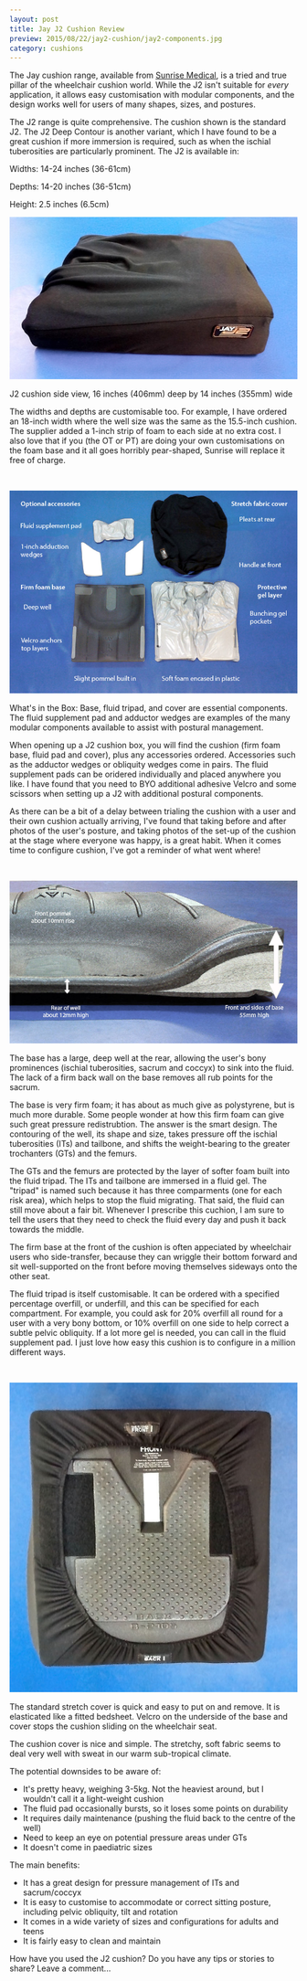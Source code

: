 ```yaml
---
layout: post
title: Jay J2 Cushion Review
preview: 2015/08/22/jay2-cushion/jay2-components.jpg
category: cushions
---
```


The Jay cushion range, available from [<u>Sunrise Medical</u>](http://www.sunrisemedical.com.au/products/jay/wheelchair-cushions/jay-j2.aspx),
is a tried and true pillar of the wheelchair cushion world. While the J2 isn't suitable for *every* application, it allows
easy customisation with modular components, and the design works well for users
of many shapes, sizes, and postures.

The J2 range is quite comprehensive. The cushion shown is the standard J2. The 
J2 Deep Contour is another variant, which I have found to be a great cushion if more 
immersion is required, such as when the ischial tuberosities are particularly 
prominent. The J2 is available in:

Widths: 14-24 inches (36-61cm)

Depths: 14-20 inches (36-51cm)

Height: 2.5 inches (6.5cm)

![Jay J2 Cushion side view](2015/08/22/jay2-cushion/jay2-side.jpg)
<p class="caption">J2 cushion side view, 16 inches (406mm) deep by 14 inches (355mm) wide</p>

The widths and depths are customisable too. For example, I have ordered an 18-inch width
where the well size was the same as the 15.5-inch cushion. The supplier added a 
1-inch strip of foam to each side at no extra cost. I also love that if you (the OT or PT) 
are doing your own customisations on the foam base and it all goes horribly pear-shaped,
Sunrise will replace it free of charge.

<br>

![Jay J2 Cushion Components](2015/08/22/jay2-cushion/jay2-components.jpg)
<p class="caption">What's in the Box: Base, fluid tripad, and cover 
are essential components. The fluid supplement pad and adductor wedges are examples 
of the many modular components available to assist with postural management.</p>

When opening up a J2 cushion box, you will find the cushion (firm foam base, 
fluid pad and cover), plus any accessories ordered. Accessories such as the adductor wedges
or obliquity wedges come in pairs. The fluid supplement pads can be oridered 
individually and placed anywhere you like. I have found that you need to BYO additional
adhesive Velcro and some scissors when setting up a J2 with additional postural components.

As there can be a bit of a delay between trialing the cushion with a user and 
their own cushion actually arriving, I've found that taking before and after photos 
of the user's posture, and taking photos of the set-up of the cushion at the stage 
where everyone was happy, is a great habit. When it comes time to configure
cushion, I've got a reminder of what went where!

<br>

![Jay J2 Base Measurements](2015/08/22/jay2-cushion/jay2-base.jpg)
<p class="caption">The base has a large, deep well at the rear, allowing the user's bony prominences
(ischial tuberosities, sacrum and coccyx) to sink into the fluid. The lack of a 
firm back wall on the base removes all rub points for the sacrum.</p>

The base is very firm foam; it has about as much give as polystyrene, but is much 
more durable. Some people wonder at how this firm foam can give such great 
pressure redistrubtion. The answer is the smart design. The contouring of the well,
its shape and size, takes pressure off the ischial tuberosities (ITs) and tailbone, and
shifts the weight-bearing to the greater trochanters (GTs) and the femurs. 

The GTs and the femurs are protected by the layer of softer foam built into
the fluid tripad. The ITs and tailbone are immersed in a fluid gel. The "tripad"
is named such because it has three comparments (one for each risk area), which helps
to stop the fluid migrating. That said, the fluid can still move about a fair bit. 
Whenever I prescribe this cuchion, I am sure to tell the users that they need to 
check the fluid every day and push it back towards the middle.

The firm base at the front of the cushion is often appeciated by wheelchair users
who side-transfer, because they can wriggle their bottom forward and sit well-supported
on the front before moving themselves sideways onto the other seat.

The fluid tripad is itself customisable. It can be ordered with a specified percentage
overfill, or underfill, and this can be specified for each compartment. For example,
you could ask for 20% overfill all round for a user with a very bony bottom, or 10%
overfill on one side to help correct a subtle pelvic obliquity. If a lot more gel is needed,
you can call in the fluid supplement pad. I just love how easy this cushion is to 
configure in a million different ways.

<br>

![Jay J2 Cover and Underside](2015/08/22/jay2-cushion/jay2-underside.jpg)
<p class="caption">The standard stretch cover is quick and easy to put on and remove. It is elasticated like
a fitted bedsheet. Velcro on the underside of the base and cover stops the cushion
sliding on the wheelchair seat.</p>

The cushion cover is nice and simple. The stretchy, soft fabric seems to deal very 
well with sweat in our warm sub-tropical climate. 

The potential downsides to be aware of:

* It's pretty heavy, weighing 3-5kg. Not the heaviest around, but I wouldn't call it a light-weight cushion
* The fluid pad occasionally bursts, so it loses some points on durability
* It requires daily maintenance (pushing the fluid back to the centre of the well)
* Need to keep an eye on potential pressure areas under GTs
* It doesn't come in paediatric sizes

The main benefits:

* It has a great design for pressure management of ITs and sacrum/coccyx
* It is easy to customise to accommodate or correct sitting posture, including pelvic obliquity, tilt and rotation
* It comes in a wide variety of sizes and configurations for adults and teens
* It is fairly easy to clean and maintain

How have you used the J2 cushion? Do you have any tips or stories to share? 
Leave a comment...

<br>